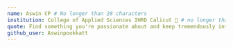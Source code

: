 ```yaml
---
name: Aswin CP # No longer than 28 characters
institution: College of Applied Sciences IHRD Calicut 🚩 # no longer than 58 characters
quote: Find something you're passionate about and keep tremendously interested in it. # no longer than 100 characters, avoid using quotes(") to guarantee the format remains the same.
github_user: Aswinpookkatt
---
```

